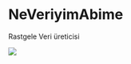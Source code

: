 NeVeriyimAbime
==============

Rastgele Veri üreticisi

![](https://github.com/feridmovsumov/NeVeriyimAbime/blob/master/neverecenbana.png)
